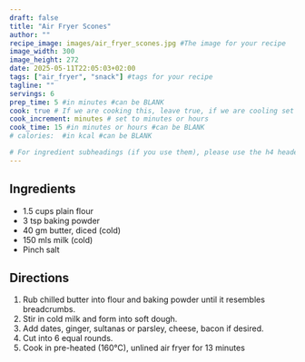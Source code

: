 ```yaml
---
draft: false
title: "Air Fryer Scones"
author: ""
recipe_image: images/air_fryer_scones.jpg #The image for your recipe
image_width: 300
image_height: 272
date: 2025-05-11T22:05:03+02:00
tags: ["air_fryer", "snack"] #tags for your recipe
tagline: ""
servings: 6
prep_time: 5 #in minutes #can be BLANK
cook: true # If we are cooking this, leave true, if we are cooling set to false
cook_increment: minutes # set to minutes or hours
cook_time: 15 #in minutes or hours #can be BLANK
# calories:  #in kcal #can be BLANK

# For ingredient subheadings (if you use them), please use the h4 header.  For print view I have those elements targeted
---
```



## Ingredients

- 1.5 cups plain flour
- 3 tsp baking powder
- 40 gm butter, diced (cold)
- 150 mls milk (cold)
- Pinch salt


## Directions

1. Rub chilled butter into flour and baking powder until it resembles breadcrumbs.
2. Stir in cold milk and form into soft dough.
3. Add dates, ginger, sultanas or parsley, cheese, bacon if desired.  
4. Cut into 6 equal rounds.
5. Cook in pre-heated (160°C), unlined air fryer for 13 minutes

